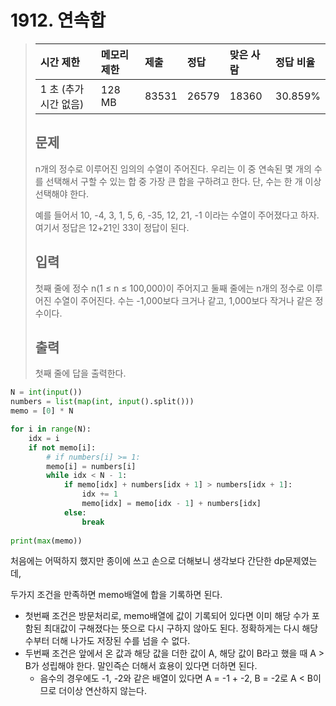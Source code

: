 # 1912. 연속합

> | 시간 제한             | 메모리 제한 | 제출  | 정답  | 맞은 사람 | 정답 비율 |
> | :-------------------- | :---------- | :---- | :---- | :-------- | :-------- |
> | 1 초 (추가 시간 없음) | 128 MB      | 83531 | 26579 | 18360     | 30.859%   |
>
> ## 문제
>
> n개의 정수로 이루어진 임의의 수열이 주어진다. 우리는 이 중 연속된 몇 개의 수를 선택해서 구할 수 있는 합 중 가장 큰 합을 구하려고 한다. 단, 수는 한 개 이상 선택해야 한다.
>
> 예를 들어서 10, -4, 3, 1, 5, 6, -35, 12, 21, -1 이라는 수열이 주어졌다고 하자. 여기서 정답은 12+21인 33이 정답이 된다.
>
> ## 입력
>
> 첫째 줄에 정수 n(1 ≤ n ≤ 100,000)이 주어지고 둘째 줄에는 n개의 정수로 이루어진 수열이 주어진다. 수는 -1,000보다 크거나 같고, 1,000보다 작거나 같은 정수이다.
>
> ## 출력
>
> 첫째 줄에 답을 출력한다.

```python
N = int(input())
numbers = list(map(int, input().split()))
memo = [0] * N

for i in range(N):
    idx = i
    if not memo[i]:
        # if numbers[i] >= 1:
        memo[i] = numbers[i]
        while idx < N - 1:
            if memo[idx] + numbers[idx + 1] > numbers[idx + 1]:
                idx += 1
                memo[idx] = memo[idx - 1] + numbers[idx]
            else:
                break
                
print(max(memo))
```

처음에는 어떡하지 했지만 종이에 쓰고 손으로 더해보니 생각보다 간단한 dp문제였는데,

두가지 조건을 만족하면 memo배열에 합을 기록하면 된다.

- 첫번째 조건은 방문처리로, memo배열에 값이 기록되어 있다면 이미 해당 수가 포함된 최대값이 구해졌다는 뜻으로 다시 구하지 않아도 된다. 정확하게는 다시 해당 수부터 더해 나가도 저장된 수를 넘을 수 없다.
- 두번째 조건은 앞에서 온 값과 해당 값을 더한 값이 A, 해당 값이 B라고 했을 때 A > B가 성립해야 한다. 말인즉슨 더해서 효용이 있다면 더하면 된다. 
  - 음수의 경우에도 -1, -2와 같은 배열이 있다면 A = -1 + -2, B = -2로 A < B이므로 더이상 연산하지 않는다.

